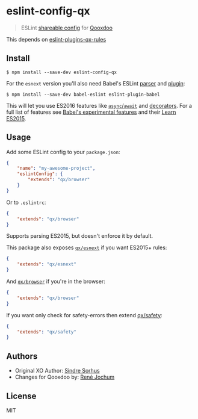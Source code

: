 # eslint-config-qx

> ESLint [shareable config](http://eslint.org/docs/developer-guide/shareable-configs.html) for [Qooxdoo](http://www.qooxdoo.org)

This depends on [eslint-plugins-qx-rules](https://github.com/drawstack/eslint-plugins-qx-rules)


## Install

```
$ npm install --save-dev eslint-config-qx
```

For the `esnext` version you'll also need Babel's ESLint [parser](https://github.com/babel/babel-eslint) and [plugin](https://github.com/babel/eslint-plugin-babel):

```
$ npm install --save-dev babel-eslint eslint-plugin-babel
```

This will let you use ES2016 features like [`async`/`await`](https://github.com/lukehoban/ecmascript-asyncawait) and [decorators](https://github.com/wycats/javascript-decorators). For a full list of features see [Babel's experimental features](https://babeljs.io/docs/usage/experimental/) and their [Learn ES2015](https://babeljs.io/docs/learn-es2015/).


## Usage

Add some ESLint config to your `package.json`:

```json
{
	"name": "my-awesome-project",
	"eslintConfig": {
		"extends": "qx/browser"
	}
}
```

Or to `.eslintrc`:

```json
{
	"extends": "qx/browser"
}
```

Supports parsing ES2015, but doesn't enforce it by default.

This package also exposes [`qx/esnext`](esnext.js) if you want ES2015+ rules:

```json
{
	"extends": "qx/esnext"
}
```

And [`qx/browser`](browser.js) if you're in the browser:

```json
{
	"extends": "qx/browser"
}
```

If you want only check for safety-errors then extend [qx/safety](safety.js):

```json
{
	"extends": "qx/safety"
}
```


## Authors

- Original XO Author: [Sindre Sorhus](https://sindresorhus.com)
- Changes for Qooxdoo by: [René Jochum](https://rene.jochums.at)


## License

MIT
